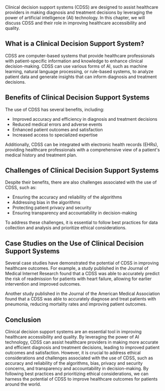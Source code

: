 
Clinical decision support systems (CDSS) are designed to assist healthcare providers in making diagnosis and treatment decisions by leveraging the power of artificial intelligence (AI) technology. In this chapter, we will discuss CDSS and their role in improving healthcare accessibility and quality.

What is a Clinical Decision Support System?
-------------------------------------------

CDSS are computer-based systems that provide healthcare professionals with patient-specific information and knowledge to enhance clinical decision-making. CDSS can use various forms of AI, such as machine learning, natural language processing, or rule-based systems, to analyze patient data and generate insights that can inform diagnosis and treatment decisions.

Benefits of Clinical Decision Support Systems
---------------------------------------------

The use of CDSS has several benefits, including:

* Improved accuracy and efficiency in diagnosis and treatment decisions
* Reduced medical errors and adverse events
* Enhanced patient outcomes and satisfaction
* Increased access to specialized expertise

Additionally, CDSS can be integrated with electronic health records (EHRs), providing healthcare professionals with a comprehensive view of a patient's medical history and treatment plan.

Challenges of Clinical Decision Support Systems
-----------------------------------------------

Despite their benefits, there are also challenges associated with the use of CDSS, such as:

* Ensuring the accuracy and reliability of the algorithms
* Addressing bias in the algorithms
* Protecting patient privacy and security
* Ensuring transparency and accountability in decision-making

To address these challenges, it is essential to follow best practices for data collection and analysis and prioritize ethical considerations.

Case Studies on the Use of Clinical Decision Support Systems
------------------------------------------------------------

Several case studies have demonstrated the potential of CDSS in improving healthcare outcomes. For example, a study published in the Journal of Medical Internet Research found that a CDSS was able to accurately predict the risk of readmission for patients with heart failure, allowing for earlier intervention and improved outcomes.

Another study published in the Journal of the American Medical Association found that a CDSS was able to accurately diagnose and treat patients with pneumonia, reducing mortality rates and improving patient outcomes.

Conclusion
----------

Clinical decision support systems are an essential tool in improving healthcare accessibility and quality. By leveraging the power of AI technology, CDSS can assist healthcare providers in making more accurate and efficient diagnosis and treatment decisions, leading to improved patient outcomes and satisfaction. However, it is crucial to address ethical considerations and challenges associated with the use of CDSS, such as accuracy and reliability of the algorithms, bias, privacy and security concerns, and transparency and accountability in decision-making. By following best practices and prioritizing ethical considerations, we can harness the potential of CDSS to improve healthcare outcomes for patients around the world.

